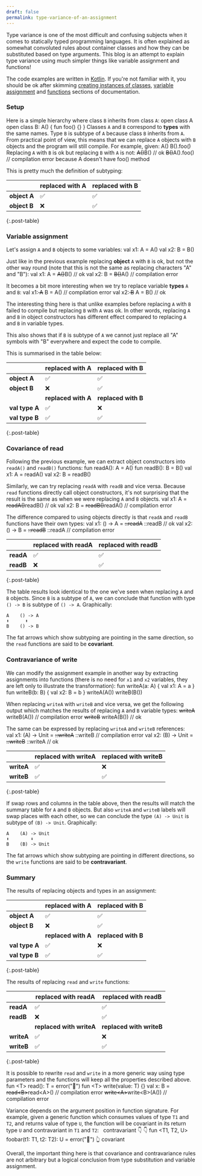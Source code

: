 ```yaml
---
draft: false 
permalink: type-variance-of-an-assignment
---
```


Type variance is one of the most difficult and confusing subjects when it comes to statically typed programming languages. 
It is often explained as somewhat convoluted rules about container classes and how they can be substituted based on type arguments. 
This blog is an attempt to explain type variance using much simpler things like variable assignment and functions! 

The code examples are written in [Kotlin](https://kotlinlang.org).
If you're not familiar with it, you should be ok after skimming 
[creating instances of classes](https://kotlinlang.org/docs/reference/classes.html#creating-instances-of-classes), 
[variable assignment](https://kotlinlang.org/docs/reference/basic-syntax.html#defining-variables) and
[functions](https://kotlinlang.org/docs/reference/basic-syntax.html#defining-functions)
sections of documentation. 


### Setup

Here is a simple hierarchy where class `B` inherits from class `A`:
<kotlin>
open class A
open class B: A() {
    fun foo() {}
}
</kotlin>
Classes `A` and `B` correspond to **types** with the same names.
Type `B` is subtype of `A` because class `B` inherits from `A`. 
From practical point of view, this means that we can replace `A` objects with `B` objects and the program will still compile. 
For example, given:
<kotlin>
A()
B().foo()
</kotlin>
Replacing `A` with `B` is ok but replacing `B` with `A` is not:
<kotlin>
<s>A()</s>B() // ok
<s>B()</s>A().foo() // compilation error because A doesn't have foo() method
</kotlin>

This is pretty much the definition of subtyping:
 
|              | replaced with A | replaced with B |
| ------------ | --------------- | --------------- |
| **object A** | ✅ | ✅ |
| **object B** | ❌ | ✅ |
{:.post-table}


### Variable assignment

Let's assign `A` and `B` objects to some variables:
<kotlin>
val x1: A = A()
val x2: B = B()
</kotlin>

Just like in the previous example replacing **object** `A` with `B` is ok, but not the other way round
(note that this is not the same as replacing characters "A" and "B"):
<kotlin>
val x1: A = <s>A()</s>B() // ok
val x2: B = <s>B()</s>A() // compilation error
</kotlin>

It becomes a bit more interesting when we try to replace variable **types** `A` and `B`:
<kotlin>
val x1:<s> A</s> B = A() // compilation error
val x2:<s> B</s> A = B() // ok
</kotlin>

The interesting thing here is that unlike examples before replacing `A` with `B` failed to compile but replacing `B` with `A` was ok.
In other words, replacing `A` and `B` in object constructors has different effect compared to replacing `A` and `B` in variable types.
 
This also shows that if `B` is subtype of `A` we cannot just replace all "A" symbols with "B" everywhere and expect the code to compile.

This is summarised in the table below:
 
|                | replaced with A   | replaced with B   |
| -------------- | ----------------- | ----------------- |
| **object A**   | ✅ | ✅ |
| **object B**   | ❌ | ✅ |
|                |**replaced with A**|**replaced with B**|
| **val type A** | ✅ | ❌ |
| **val type B** | ✅ | ✅ |
{:.post-table}
 

### Covariance of read

Following the previous example, we can extract object constructors into `readA()` and `readB()` functions:
<kotlin>
fun readA(): A = A()
fun readB(): B = B()
val x1: A = readA()
val x2: B = readB()
</kotlin>

Similarly, we can try replacing `readA` with `readB` and vice versa.
Because `read` functions directly call object constructors,
it's not surprising that the result is the same as when we were replacing `A` and `B` objects.
<kotlin>
val x1: A = <s>readA()</s>readB() // ok
val x2: B = <s>readB()</s>readA() // compilation error
</kotlin>

The difference compared to using objects directly is that `readA` and `readB` functions have their own types:
<kotlin>
val x1: () -> A = <s>::readA</s> ::readB // ok
val x2: () -> B = <s>::readB</s> ::readA // compilation error
</kotlin>

|           | replaced with readA | replaced with readB |
| --------- | ------------------- | ------------------- |
| **readA** | ✅ | ✅ |
| **readB** | ❌ | ✅ |
{:.post-table}

The table results look identical to the one we've seen when replacing `A` and `B` objects.
Since `B` is a subtype of `A`, we can conclude that function with type `() -> B` is subtype of `() -> A`. 
Graphically:
```text
A    () -> A
⬆      ⬆
B    () -> B
```
The fat arrows which show subtyping are pointing in the same direction, 
so the `read` functions are said to be **covariant**.


### Contravariance of write

We can modify the assignment example in another way by extracting assignments into functions
(there is no need for `x1` and `x2` variables, they are left only to illustrate the transformation):
<kotlin>
fun writeA(a: A) { val x1: A = a } 
fun writeB(b: B) { val x2: B = b }
writeA(A())
writeB(B())
</kotlin>

When replacing `writeA` with `writeB` and vice versa, we get the following output 
which matches the results of replacing `A` and `B` variable types:
<kotlin>
<s>writeA</s> writeB(A()) // compilation error
<s>writeB</s> writeA(B()) // ok
</kotlin>

The same can be expressed by replacing `writeA` and `writeB` references:   
<kotlin>
val x1: (A) -> Unit = <s>::writeA</s> ::writeB // compilation error
val x2: (B) -> Unit = <s>::writeB</s> ::writeA // ok 
</kotlin> 

|            | replaced with writeA | replaced with writeB |
| ---------- | ------------------- | ------------------- |
| **writeA** | ✅ | ❌ |
| **writeB** | ✅ | ✅ |
{:.post-table}

If swap rows and columns in the table above, then the results will match the summary table for `A` and `B` objects.
But also `writeA` and `writeB` labels will swap places with each other, so we can conclude the type `(A) -> Unit` is subtype of `(B) -> Unit`. 
Graphically:
```text
A    (A) -> Unit
⬆        ⬇
B    (B) -> Unit
```
The fat arrows which show subtyping are pointing in different directions, so the `write` functions are said to be **contravariant**.


### Summary

The results of replacing objects and types in an assignment:

|                | replaced with A   | replaced with B   |
| -------------- | ----------------- | ----------------- |
| **object A**   | ✅ | ✅ |
| **object B**   | ❌ | ✅ |
|                |**replaced with A**|**replaced with B**|
| **val type A** | ✅ | ❌ |
| **val type B** | ✅ | ✅ |
{:.post-table}

The results of replacing `read` and `write` functions:

|            | replaced with readA    | replaced with readB    |
| ---------- | ---------------------- | ---------------------- |
| **readA**  | ✅ | ✅ |
| **readB**  | ❌ | ✅ |
|            |**replaced with writeA**|**replaced with writeB**|
| **writeA** | ✅ | ❌ |
| **writeB** | ✅ | ✅ |
{:.post-table}
 


It is possible to rewrite `read` and `write` in a more generic way using type parameters
and the functions will keep all the properties described above.
<kotlin>
fun &lt;T&gt; read(): T = error("👻")
fun &lt;T&gt; write(value: T) {}
val x: B = <s>read&lt;B&gt;</s>read&lt;A&gt;() // compilation error
<s>write&lt;A&gt;</s>write&lt;B&gt;(A()) // compilation error
</kotlin>

Variance depends on the argument position in function signature.
For example, given a generic function which consumes values of type `T1` and `T2`, and returns value of type `U`,
the function will be covariant in its return type `U` and contravariant in `T1` and `T2`: 
<kotlin>
&nbsp;                    contravariant
                       👇      👇
fun &lt;T1, T2, U&gt; foobar(t1: T1, t2: T2): U = error("👻")
                                        👆
                                     covariant
</kotlin>

Overall, the important thing here is that covariance and contravariance rules are not arbitrary
but a logical conclusion from type substitution and variable assignment.

